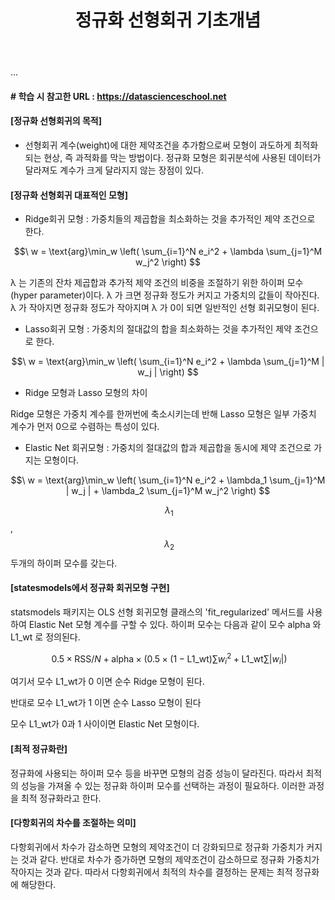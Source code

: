﻿---
layout: post
title: "정규화 선형회귀 기초개념"
tags: [선형회귀분석]
comments: true
---

...

#### # 학습 시 참고한 URL : https://datascienceschool.net

#### [정규화 선형회귀의 목적]

- 선형회귀 계수(weight)에 대한 제약조건을 추가함으로써 모형이 과도하게 최적화되는 현상, 즉 과적화를 막는 방법이다. 
정규화 모형은 회귀분석에 사용된 데이터가 달라져도 계수가 크게 달라지지 않는 장점이 있다.

#### [정규화 선형회귀 대표적인 모형]

- Ridge회귀 모형 : 가중치들의 제곱합을 최소화하는 것을 추가적인 제약 조건으로 한다.

$$\ w = \text{arg}\min_w \left( \sum_{i=1}^N e_i^2 + \lambda \sum_{j=1}^M w_j^2 \right) $$

λ 는 기존의 잔차 제곱합과 추가적 제약 조건의 비중을 조절하기 위한 하이퍼 모수(hyper parameter)이다.  λ 가 크면 정규화 정도가 커지고 가중치의 값들이 작아진다.  λ 가 작아지면 정규화 정도가 작아지며  λ 가 0이 되면 일반적인 선형 회귀모형이 된다.

- Lasso회귀 모형 : 가중치의 절대값의 합을 최소화하는 것을 추가적인 제약 조건으로 한다.

$$\ w = \text{arg}\min_w \left( \sum_{i=1}^N e_i^2 + \lambda \sum_{j=1}^M | w_j | \right) $$

- Ridge 모형과 Lasso 모형의 차이

Ridge 모형은 가중치 계수를 한꺼번에 축소시키는데 반해 Lasso 모형은 일부 가중치 계수가 먼저 0으로 수렴하는 특성이 있다.

- Elastic Net 회귀모형 : 가중치의 절대값의 합과 제곱합을 동시에 제약 조건으로 가지는 모형이다.

$$\ w = \text{arg}\min_w \left( \sum_{i=1}^N e_i^2 + \lambda_1 \sum_{j=1}^M | w_j | + \lambda_2 \sum_{j=1}^M w_j^2 \right) $$

$$\ \lambda_1 $$, $$\ \lambda_2 $$ 두개의 하이퍼 모수를 갖는다.

#### [statesmodels에서 정규화 회귀모형 구현]

statsmodels 패키지는 OLS 선형 회귀모형 클래스의 'fit_regularized' 메서드를 사용하여 Elastic Net 모형 계수를 구할 수 있다. 하이퍼 모수는 다음과 같이 모수  alpha  와  L1_wt 로 정의된다.

$$\ 0.5 \times \text{RSS}/N + \text{alpha} \times \big( 0.5 \times (1-\text{L1_wt})\sum w_i^2 + \text{L1_wt} \sum |w_i| \big) $$

여기서 모수 L1_wt가 0 이면 순수 Ridge 모형이 된다.

반대로 모수 L1_wt가 1 이면 순수 Lasso 모형이 된다

모수 L1_wt가 0과 1 사이이면 Elastic Net 모형이다.

#### [최적 정규화란]

정규화에 사용되는 하이퍼 모수 등을 바꾸면 모형의 검증 성능이 달라진다. 따라서 최적의 성능을 가져올 수 있는 정규화 하이퍼 모수를 선택하는 과정이 필요하다. 이러한 과정을 최적 정규화라고 한다.

#### [다항회귀의 차수를 조절하는 의미]

다항회귀에서 차수가 감소하면 모형의 제약조건이 더 강화되므로 정규화 가중치가 커지는 것과 같다. 반대로 차수가 증가하면 모형의 제약조건이 감소하므로 정규화 가중치가 작아지는 것과 같다. 따라서 다항회귀에서 최적의 차수를 결정하는 문제는 최적 정규화에 해당한다.
